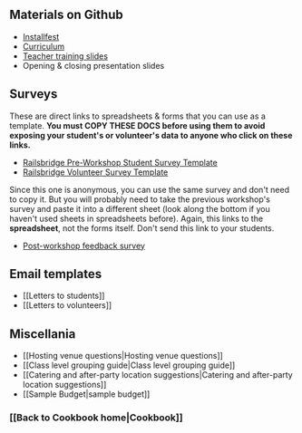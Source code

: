 ## Materials on Github
* [Installfest](http://installfest.railsbridge.org/installfest/)
* [Curriculum](http://installfest.railsbridge.org/curriculum/)
* [Teacher training slides](http://curriculum.railsbridge.org/workshop/teacher_training)
* Opening & closing presentation slides

## Surveys
These are direct links to spreadsheets & forms that you can use as a template. **You must COPY THESE DOCS before using them to avoid exposing your student's or volunteer's data to anyone who click on these links.** 

* [Railsbridge Pre-Workshop Student Survey Template](https://docs.google.com/spreadsheet/ccc?key=0Al9a5yeo4q0AdElLRHVuWFpDdGxqb3BVajE5dUF2THc#gid=0)
* [Railsbridge Volunteer Survey Template](https://docs.google.com/spreadsheet/ccc?key=0Al9a5yeo4q0AdFJZTlFxSkZWS2ZRRmI4c3FXVnJXMUE#gid=0)

Since this one is anonymous, you can use the same survey and don't need to copy it. But you will probably need to take the previous workshop's survey and paste it into a different sheet (look along the bottom if you haven't used sheets in spreadsheets before). Again, this links to the **spreadsheet**, not the forms itself. Don't send this link to your students. 

* [Post-workshop feedback survey](https://docs.google.com/spreadsheet/ccc?key=0Al9a5yeo4q0AdDhDZC04Nmx6UnlGZmd5OUlGYmh0ZkE#gid=0)

## Email templates
* [[Letters to students]]
* [[Letters to volunteers]]

## Miscellania
* [[Hosting venue questions|Hosting venue questions]]
* [[Class level grouping guide|Class level grouping guide]]
* [[Catering and after-party location suggestions|Catering and after-party location suggestions]]
* [[Sample Budget|sample budget]]

### [[Back to Cookbook home|Cookbook]]